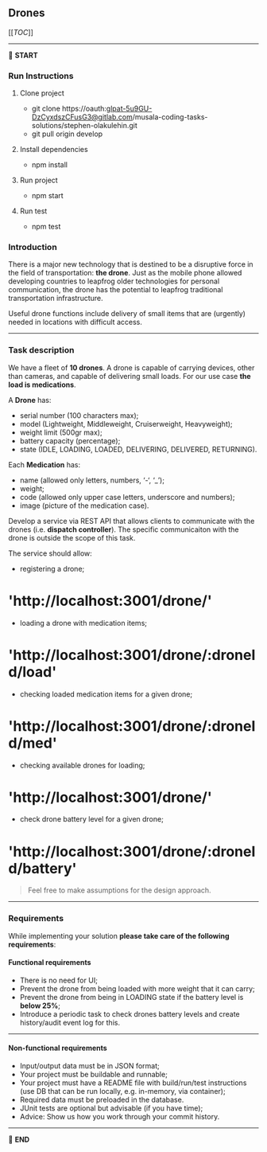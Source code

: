## Drones

[[_TOC_]]

---

:scroll: **START**

### Run Instructions

1. Clone project

   - git clone https://oauth:glpat-5u9GU-DzCyxdszCFusG3@gitlab.com/musala-coding-tasks-solutions/stephen-olakulehin.git
   - git pull origin develop

2. Install dependencies

   - npm install

3. Run project

   - npm start

4. Run test

   - npm test

### Introduction

There is a major new technology that is destined to be a disruptive force in the field of transportation: **the drone**. Just as the mobile phone allowed developing countries to leapfrog older technologies for personal communication, the drone has the potential to leapfrog traditional transportation infrastructure.

Useful drone functions include delivery of small items that are (urgently) needed in locations with difficult access.

---

### Task description

We have a fleet of **10 drones**. A drone is capable of carrying devices, other than cameras, and capable of delivering small loads. For our use case **the load is medications**.

A **Drone** has:

- serial number (100 characters max);
- model (Lightweight, Middleweight, Cruiserweight, Heavyweight);
- weight limit (500gr max);
- battery capacity (percentage);
- state (IDLE, LOADING, LOADED, DELIVERING, DELIVERED, RETURNING).

Each **Medication** has:

- name (allowed only letters, numbers, ‘-‘, ‘\_’);
- weight;
- code (allowed only upper case letters, underscore and numbers);
- image (picture of the medication case).

Develop a service via REST API that allows clients to communicate with the drones (i.e. **dispatch controller**). The specific communicaiton with the drone is outside the scope of this task.

The service should allow:

- registering a drone;

# 'http://localhost:3001/drone/'

- loading a drone with medication items;

# 'http://localhost:3001/drone/:droneId/load'

- checking loaded medication items for a given drone;

# 'http://localhost:3001/drone/:droneId/med'

- checking available drones for loading;

# 'http://localhost:3001/drone/'

- check drone battery level for a given drone;

# 'http://localhost:3001/drone/:droneId/battery'

> Feel free to make assumptions for the design approach.

---

### Requirements

While implementing your solution **please take care of the following requirements**:

#### Functional requirements

- There is no need for UI;
- Prevent the drone from being loaded with more weight that it can carry;
- Prevent the drone from being in LOADING state if the battery level is **below 25%**;
- Introduce a periodic task to check drones battery levels and create history/audit event log for this.

---

#### Non-functional requirements

- Input/output data must be in JSON format;
- Your project must be buildable and runnable;
- Your project must have a README file with build/run/test instructions (use DB that can be run locally, e.g. in-memory, via container);
- Required data must be preloaded in the database.
- JUnit tests are optional but advisable (if you have time);
- Advice: Show us how you work through your commit history.

---

:scroll: **END**
